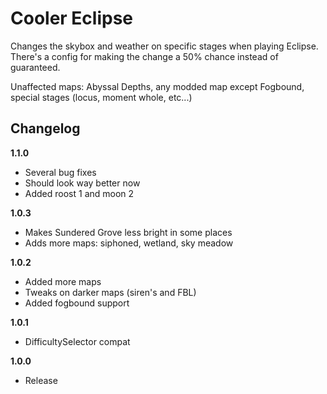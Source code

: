# Cooler Eclipse

Changes the skybox and weather on specific stages when playing Eclipse. There's a config for making the change a 50% chance instead of guaranteed.

Unaffected maps: Abyssal Depths, any modded map except Fogbound, special stages (locus, moment whole, etc...)

## Changelog

**1.1.0**

- Several bug fixes
- Should look way better now
- Added roost 1 and moon 2

**1.0.3**

- Makes Sundered Grove less bright in some places
- Adds more maps: siphoned, wetland, sky meadow

**1.0.2**

- Added more maps
- Tweaks on darker maps (siren's and FBL)
- Added fogbound support

**1.0.1**

- DifficultySelector compat

**1.0.0**

- Release
